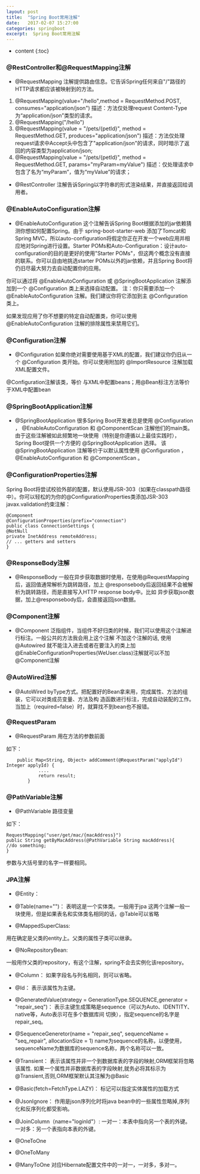 ```yaml
---
layout: post
title:  "Spring Boot常用注解"
date:   2017-02-07 15:27:00
categories: springboot
excerpt:  Spring Boot常用注解
---
```


* content
{:toc}




### @RestController和@RequestMapping注解

*  @RequestMapping 注解提供路由信息。它告诉Spring任何来自"/"路径的HTTP请求都应该被映射到的方法。 
1.  @RequestMapping(value="/hello",method = RequestMethod.POST, consumes="application/json") 
描述：方法仅处理request Content-Type为“application/json”类型的请求。
2.  @RequestMapping("/hello")
3.  @RequestMapping(value = "/pets/{petId}", method = RequestMethod.GET, produces="application/json")
描述：方法仅处理request请求中Accept头中包含了"application/json"的请求，同时暗示了返回的内容类型为application/json;
4.  @RequestMapping(value = "/pets/{petId}", method = RequestMethod.GET, params="myParam=myValue")
描述：仅处理请求中包含了名为“myParam”，值为“myValue”的请求；
*  @RestController 
注解告诉Spring以字符串的形式渲染结果，并直接返回给调用者。


### @EnableAutoConfiguration注解

*  @EnableAutoConfiguration
 这个注解告诉Spring Boot根据添加的jar依赖猜测你想如何配置Spring。由于 spring-boot-starter-web 添加了Tomcat和Spring MVC，所以auto-configuration将假定你正在开发一个web应用并相应地对Spring进行设置。Starter POMs和Auto-Configuration：设计auto-configuration的目的是更好的使用"Starter POMs"，但这两个概念没有直接的联系。你可以自由地挑选starter POMs以外的jar依赖，并且Spring Boot将仍旧尽最大努力去自动配置你的应用。

你可以通过将 @EnableAutoConfiguration 或 @SpringBootApplication 注解添加到一个 @Configuration 类上来选择自动配置。
注：你只需要添加一个 @EnableAutoConfiguration 注解。我们建议你将它添加到主 @Configuration 类上。

如果发现应用了你不想要的特定自动配置类，你可以使用 @EnableAutoConfiguration 注解的排除属性来禁用它们。

 

### @Configuration注解

*  @Configuration
 如果你绝对需要使用基于XML的配置，我们建议你仍旧从一个 @Configuration 类开始。你可以使用附加的 @ImportResource 注解加载XML配置文件。

@Configuration注解该类，等价 与XML中配置beans；用@Bean标注方法等价于XML中配置bean

### @SpringBootApplication注解

*  @SpringBootApplication
很多Spring Boot开发者总是使用 @Configuration ， @EnableAutoConfiguration 和 @ComponentScan 注解他们的main类。由于这些注解被如此频繁地一块使用（特别是你遵循以上最佳实践时），Spring Boot提供一个方便的 @SpringBootApplication 选择。
该 @SpringBootApplication 注解等价于以默认属性使用 @Configuration ， @EnableAutoConfiguration 和 @ComponentScan 。


### @ConfigurationProperties注解

Spring Boot将尝试校验外部的配置，默认使用JSR-303（如果在classpath路径中）。你可以轻松的为你的@ConfigurationProperties类添加JSR-303 javax.validation约束注解：

    @Component  
    @ConfigurationProperties(prefix="connection")  
    public class ConnectionSettings {  
    @NotNull  
    private InetAddress remoteAddress;  
    // ... getters and setters  
    }  


### @ResponseBody注解

*  @ResponseBody
一般在异步获取数据时使用，在使用@RequestMapping后，返回值通常解析为跳转路径，加上
@responsebody后返回结果不会被解析为跳转路径，而是直接写入HTTP response body中。比如
异步获取json数据，加上@responsebody后，会直接返回json数据。

### @Component注解

*  @Component
泛指组件，当组件不好归类的时候，我们可以使用这个注解进行标注。一般公共的方法我会用上这个注解
不加这个注解的话, 使用@Autowired 就不能注入进去或者在要注入的类上加@EnableConfigurationProperties(WeUser.class)注解就可以不加@Component注解

### @AutoWired注解

*  @AutoWired
byType方式。把配置好的Bean拿来用，完成属性、方法的组装，它可以对类成员变量、方法及构
造函数进行标注，完成自动装配的工作。
当加上（required=false）时，就算找不到bean也不报错。

### @RequestParam

*  @RequestParam
用在方法的参数前面

如下：

        public Map<String, Object> addComment(@RequestParam("applyId") Integer applyId) {  
                ....  
                return result;  
            } 

### @PathVariable注解

*  @PathVariable
路径变量

如下：

    RequestMapping("user/get/mac/{macAddress}")  
    public String getByMacAddress(@PathVariable String macAddress){  
    //do something;  
    } 
参数与大括号里的名字一样要相同。



### JPA注解

* @Entity：
* @Table(name="")：
表明这是一个实体类。一般用于jpa
这两个注解一般一块使用，但是如果表名和实体类名相同的话，@Table可以省略


* @MappedSuperClass:

用在确定是父类的entity上。父类的属性子类可以继承。


* @NoRepositoryBean:

一般用作父类的repository，有这个注解，spring不会去实例化该repository。

* @Column：
如果字段名与列名相同，则可以省略。


* @Id：
表示该属性为主键。


* @GeneratedValue(strategy = GenerationType.SEQUENCE,generator = "repair_seq")：
表示主键生成策略是sequence（可以为Auto、IDENTITY、native等，Auto表示可在多个数据库间
切换），指定sequence的名字是repair_seq。


* @SequenceGeneretor(name = "repair_seq", sequenceName = "seq_repair", allocationSize = 1)
name为sequence的名称，以便使用，sequenceName为数据库的sequence名称，两个名称可以一致。


* @Transient：
表示该属性并非一个到数据库表的字段的映射,ORM框架将忽略该属性.
如果一个属性并非数据库表的字段映射,就务必将其标示为@Transient,否则,ORM框架默认其注解为@Basic

* @Basic(fetch=FetchType.LAZY)：
标记可以指定实体属性的加载方式


* @JsonIgnore：
作用是json序列化时将java bean中的一些属性忽略掉,序列化和反序列化都受影响。


* @JoinColumn（name="loginId"）:
一对一：本表中指向另一个表的外键。
一对多：另一个表指向本表的外键。


* @OneToOne
* @OneToMany
* @ManyToOne
对应Hibernate配置文件中的一对一，一对多，多对一。
